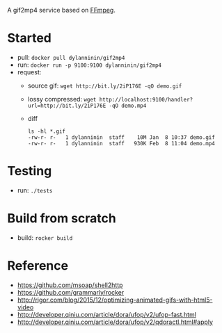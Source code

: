 A gif2mp4 service based on [FFmpeg](https://ffmpeg.org/).

Started
========

- pull: `docker pull dylanninin/gif2mp4`
- run: `docker run -p 9100:9100 dylanninin/gif2mp4`
- request:
  - source gif: `wget http://bit.ly/2iP176E -qO demo.gif`
  - lossy compressed: `wget http://localhost:9100/handler?url=http://bit.ly/2iP176E -qO demo.mp4`
  - diff

    ```shell
    ls -hl *.gif
    -rw-r- r-   1 dylanninin  staff    10M Jan  8 10:37 demo.gif
    -rw-r- r-   1 dylanninin  staff   930K Feb  8 11:04 demo.mp4
    ```

Testing
========

- run: `./tests`

Build from scratch
========

- build: `rocker build`

Reference
========

- https://github.com/msoap/shell2http
- https://github.com/grammarly/rocker
- http://rigor.com/blog/2015/12/optimizing-animated-gifs-with-html5-video
- http://developer.qiniu.com/article/dora/ufop/v2/ufop-fast.html
- http://developer.qiniu.com/article/dora/ufop/v2/qdoractl.html#apply
